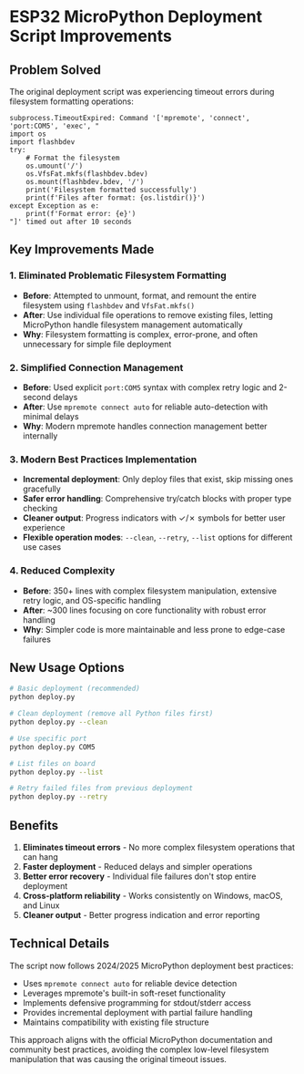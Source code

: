 # ESP32 MicroPython Deployment Script Improvements

## Problem Solved

The original deployment script was experiencing timeout errors during filesystem formatting operations:

```
subprocess.TimeoutExpired: Command '['mpremote', 'connect', 'port:COM5', 'exec', "
import os
import flashbdev
try:
    # Format the filesystem
    os.umount('/')
    os.VfsFat.mkfs(flashbdev.bdev)
    os.mount(flashbdev.bdev, '/')
    print('Filesystem formatted successfully')
    print(f'Files after format: {os.listdir()}')
except Exception as e:
    print(f'Format error: {e}')
"]' timed out after 10 seconds
```

## Key Improvements Made

### 1. **Eliminated Problematic Filesystem Formatting**
- **Before**: Attempted to unmount, format, and remount the entire filesystem using `flashbdev` and `VfsFat.mkfs()`
- **After**: Use individual file operations to remove existing files, letting MicroPython handle filesystem management automatically
- **Why**: Filesystem formatting is complex, error-prone, and often unnecessary for simple file deployment

### 2. **Simplified Connection Management**
- **Before**: Used explicit `port:COM5` syntax with complex retry logic and 2-second delays
- **After**: Use `mpremote connect auto` for reliable auto-detection with minimal delays
- **Why**: Modern mpremote handles connection management better internally

### 3. **Modern Best Practices Implementation**
- **Incremental deployment**: Only deploy files that exist, skip missing ones gracefully
- **Safer error handling**: Comprehensive try/catch blocks with proper type checking
- **Cleaner output**: Progress indicators with ✓/✗ symbols for better user experience
- **Flexible operation modes**: `--clean`, `--retry`, `--list` options for different use cases

### 4. **Reduced Complexity**
- **Before**: 350+ lines with complex filesystem manipulation, extensive retry logic, and OS-specific handling
- **After**: ~300 lines focusing on core functionality with robust error handling
- **Why**: Simpler code is more maintainable and less prone to edge-case failures

## New Usage Options

```bash
# Basic deployment (recommended)
python deploy.py

# Clean deployment (remove all Python files first)
python deploy.py --clean

# Use specific port
python deploy.py COM5

# List files on board
python deploy.py --list

# Retry failed files from previous deployment
python deploy.py --retry
```

## Benefits

1. **Eliminates timeout errors** - No more complex filesystem operations that can hang
2. **Faster deployment** - Reduced delays and simpler operations
3. **Better error recovery** - Individual file failures don't stop entire deployment
4. **Cross-platform reliability** - Works consistently on Windows, macOS, and Linux
5. **Cleaner output** - Better progress indication and error reporting

## Technical Details

The script now follows 2024/2025 MicroPython deployment best practices:

- Uses `mpremote connect auto` for reliable device detection
- Leverages mpremote's built-in soft-reset functionality
- Implements defensive programming for stdout/stderr access
- Provides incremental deployment with partial failure handling
- Maintains compatibility with existing file structure

This approach aligns with the official MicroPython documentation and community best practices, avoiding the complex low-level filesystem manipulation that was causing the original timeout issues. 